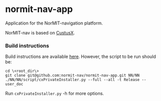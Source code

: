 # normit-nav-app
Application for the NorMIT-navigation platform.

NorMIT-nav is based on [CustusX](https://github.com/SINTEFMedtek/CustusX).

### Build instructions

Build instructions are available [here](http://custusx.org/uploads/normit/nav/developer_doc/nightly/build_instructions.html).
However, the script to be run should be:

	cd \<root_dir\>
	git clone git@github.com:normit-nav/normit-nav-app.git NN/NN
	./NN/NN/script/cxPrivateInstaller.py --full --all -t Release --user_doc

Run `cxPrivateInstaller.py` -h for more options.
